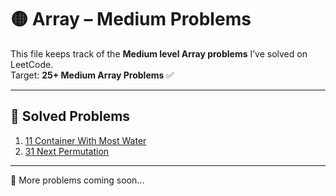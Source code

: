 # 🟡 Array – Medium Problems

This file keeps track of the **Medium level Array problems** I’ve solved on LeetCode.  
Target: **25+ Medium Array Problems** ✅

---

## 📌 Solved Problems

1. [11 Container With Most Water](https://leetcode.com/problems/container-with-most-water)
2. [31 Next Permutation](https://leetcode.com/problems/next-permutation)

---

🚀 More problems coming soon...
